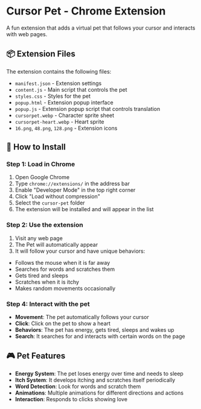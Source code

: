 # Cursor Pet - Chrome Extension

A fun extension that adds a virtual pet that follows your cursor and interacts with web pages.

## 📦 Extension Files

The extension contains the following files:

- `manifest.json` - Extension settings
- `content.js` - Main script that controls the pet
- `styles.css` - Styles for the pet
- `popup.html` - Extension popup interface
- `popup.js` - Extension popup script that controls translation
- `cursorpet.webp` - Character sprite sheet
- `cursorpet-heart.webp` - Heart sprite
- `16.png`, `48.png`, `128.png` - Extension icons

## 🚀 How to Install

### Step 1: Load in Chrome
1. Open Google Chrome
2. Type `chrome://extensions/` in the address bar
3. Enable "Developer Mode" in the top right corner
4. Click "Load without compression"
5. Select the `cursor-pet` folder
6. The extension will be installed and will appear in the list

### Step 2: Use the extension
1. Visit any web page
2. The Pet will automatically appear
3. It will follow your cursor and have unique behaviors:
- Follows the mouse when it is far away
- Searches for words and scratches them
- Gets tired and sleeps
- Scratches when it is itchy
- Makes random movements occasionally

### Step 4: Interact with the pet
- **Movement**: The pet automatically follows your cursor
- **Click**: Click on the pet to show a heart
- **Behaviors**: The pet has energy, gets tired, sleeps and wakes up
- **Search**: It searches for and interacts with certain words on the page

## 🎮 Pet Features

- **Energy System**: The pet loses energy over time and needs to sleep
- **Itch System**: It develops itching and scratches itself periodically
- **Word Detection**: Look for words and scratch them
- **Animations**: Multiple animations for different directions and actions
- **Interaction**: Responds to clicks showing love